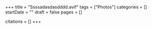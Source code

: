 +++
title = "Ssssadasdasdddd.avif"
tags = ["Photos"]
categories = []
startDate = ""
draft = false
pages = []

citations = []
+++
